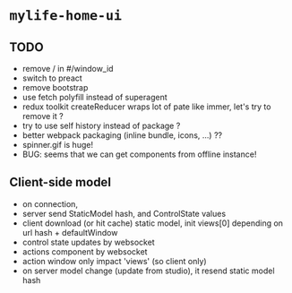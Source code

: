 # `mylife-home-ui`

## TODO
 - remove / in #/window_id
 - switch to preact
 - remove bootstrap
 - use fetch polyfill instead of superagent
 - redux toolkit createReducer wraps lot of pate like immer, let's try to remove it ?
 - try to use self history instead of package ?
 - better webpack packaging (inline bundle, icons, ...) ??
 - spinner.gif is huge!
 - BUG: seems that we can get components from offline instance!

## Client-side model
  
 - on connection, 
  - server send StaticModel hash, and ControlState values
  - client download (or hit cache) static model, init views[0] depending on url hash + defaultWindow
 - control state updates by websocket
 - actions component by websocket
 - action window only impact 'views' (so client only)
 - on server model change (update from studio), it resend static model hash
